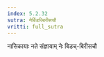 ```yaml
---
index: 5.2.32
sutra: नेर्बिडज्बिरीसचौ
vritti: full_sutra
---
```


 नासिकायाः नते संज्ञायाम्  नेः बिडच्-बिरीसचौ 